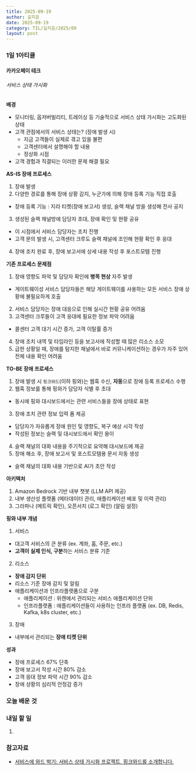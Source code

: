 ```yaml
---
title: 2025-09-19
author: 길지운
date: 2025-09-19
category: TIL/길지운/2025/09
layout: post
---
```


### 1일 1아티클
#### 카카오페이 테크
###### 서비스 상태 가시화
**배경**
- 모니터링, 옵저버빌리티, 트레이싱 등 기술적으로 서비스 상태 가시화는 고도화된 상태
- 고객 관점에서의 서비스 상태는? (장애 발생 시)
  - 지금 고객들이 실제로 겪고 있을 불편
  - 고객센터에서 설명해야 할 내용
  - 정상화 시점
- 고객 경험과 직결되는 이러한 문제 해결 필요
  
**AS-IS 장애 프로세스**
1. 장애 발생
2. 다양한 경로를 통해 장애 상황 감지, 누군가에 의해 장애 등록 기능 직접 호출
  - 장애 등록 기능 : 지라 티켓(장애 보고서) 생성, 슬랙 채널 방을 생성해 전사 공지
3. 생성된 슬랙 채널방에 담당자 초대, 장애 확인 및 현황 공유
  - 이 시점에서 서비스 담당자는 조치 진행
  - 고객 문의 발생 시, 고객센터 크루도 슬랙 채널에 조인해 현황 확인 후 응대
4. 장애 조치 완료 후, 장애 보고서에 상세 내용 작성 후 포스트모템 진행
  
**기존 프로세스 문제점**
1. 장애 영향도 파악 및 담당자 확인에 **병목 현상** 자주 발생
  - 게이트웨이성 서비스 담당자들은 해당 게이트웨이를 사용하는 모든 서비스 장애 상황에 불필요하게 호출
2. 서비스 담당자는 장애 대응으로 인해 실시간 현황 공유 어려움
3. 고객센터 크루들이 고객 응대에 필요한 정보 파악 어려움
  - 콜센터 고객 대기 시간 증가, 고객 이탈률 증가
4. 장애 조치 내역 및 타임라인 등을 보고서에 작성할 때 많은 리소스 소모
5. 급한 상황일 때, 장애를 탐지한 채널에서 바로 커뮤니케이션하는 경우가 자주 있어 전체 내용 확인 어려움
  
**TO-BE 장애 프로세스**
1. 장애 발생 시 `핑크와드`(이하 핑와)는 웹훅 수신, **자동**으로 장애 등록 프로세스 수행
2. 웹훅 정보를 통해 핑와가 담당자 식별 후 초대
  - 동시에 핑와 대시보드에서는 관련 서비스들을 장애 상태로 표현
3. 장애 조치 관련 정보 입력 폼 제공
  - 담당자가 자유롭게 장애 원인 및 영향도, 복구 예상 시각 작성
  - 작성된 정보는 슬랙 및 대시보드에서 확인 용이
4. 슬랙 채널의 대화 내용을 주기적으로 요약해 대시보드에 제공
5. 장애 해소 후, 장애 보고서 및 포스트모템용 문서 자동 생성
  - 슬랙 채널의 대화 내용 기반으로 AI가 초안 작성
  
**아키텍처**
1. Amazon Bedrock 기반 내부 챗봇 (LLM API 제공)
2. 내부 생산성 플랫폼 (메타데이터 관리, 애플리케이션 배포 및 이력 관리)
3. 그라파나 (메트릭 확인), 오픈서치 (로그 확인) (알림 설정)
  
**핑와 내부 개념**
1. 서비스
  - 대고객 서비스의 큰 분류 (ex. 계좌, 홈, 주문, etc.)
  - **고객이 실제 인식, 구분**하는 서비스 분류 기준
2. 리소스
  - **장애 감지 단위**
  - 리소스 기준 장애 감지 및 알림
  - 애플리케이션과 인프라플랫폼으로 구분
    - 애플리케이션 : 위캔에서 관리되는 서비스 애플리케이션 단위
    - 인프라플랫폼 : 애플리케이션들이 사용하는 인프라 플랫폼 (ex. DB, Redis, Kafka, k8s cluster, etc.)
3. 장애
  - 내부에서 관리되는 **장애 티켓 단위**
  
**성과**
- 장애 프로세스 67% 단축
- 장애 보고서 작성 시간 80% 감소
- 고객 응대 정보 파악 시간 90% 감소
- 장애 상황의 심리적 안정감 증가
  
### 오늘 배운 것
  
### 내일 할 일
1. 
  
### 참고자료
- [서비스에 와드 박기: 서비스 상태 가시화 프로젝트, 핑크와드를 소개합니다.](https://tech.kakaopay.com/post/pink-ward/)